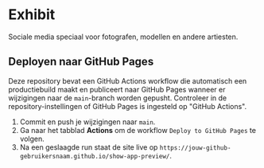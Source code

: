 # Exhibit

Sociale media speciaal voor fotografen, modellen en andere artiesten.

## Deployen naar GitHub Pages

Deze repository bevat een GitHub Actions workflow die automatisch een productiebuild maakt en publiceert naar GitHub Pages wanneer er wijzigingen naar de `main`-branch worden gepusht. Controleer in de repository-instellingen of GitHub Pages is ingesteld op "GitHub Actions".

1. Commit en push je wijzigingen naar `main`.
2. Ga naar het tabblad **Actions** om de workflow `Deploy to GitHub Pages` te volgen.
3. Na een geslaagde run staat de site live op `https://jouw-github-gebruikersnaam.github.io/show-app-preview/`.
